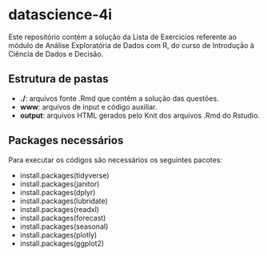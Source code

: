 # datascience-4i

Este repositório contém a solução da Lista de Exercícios referente ao módulo de Análise Exploratória de Dados com R, do curso de Introdução à Ciência de Dados e Decisão. 

## Estrutura de pastas

* **./**: arquivos fonte .Rmd que contêm a solução das questões. 
* **www**: arquivos de input e código auxiliar.
* **output**: arquivos HTML gerados pelo Knit dos arquivos .Rmd do Rstudio.

## Packages necessários

Para executar os códigos são necessários os seguintes pacotes:
* install.packages(tidyverse)
* install.packages(janitor)
* install.packages(dplyr)
* install.packages(lubridate)
* install.packages(readxl)
* install.packages(forecast)
* install.packages(seasonal)
* install.packages(plotly)
* install.packages(ggplot2)
